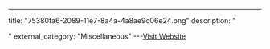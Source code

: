 ---
title: "75380fa6-2089-11e7-8a4a-4a8ae9c06e24.png"
description: "

"
external_category: "Miscellaneous"
---[Visit Website](https://cloud.githubusercontent.com/assets/17976841/25007109/75380fa6-2089-11e7-8a4a-4a8ae9c06e24.png)

